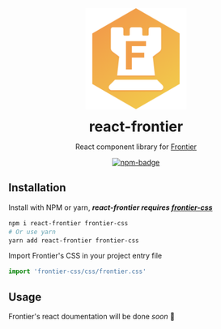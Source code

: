 <p align="center">
	<img height="200" width="200" src="./static/FrontierLogoSmall.png">
</p>
<h1 align="center" style="margin-bottom: 0; margin-top: 5px;">
	react-frontier
</h1>
<p align="center">
	React component library for <a href="https://github.com/sanchezand/frontier">Frontier</a>
<p>
<p align="center">
	<a href="https://www.npmjs.com/package/react-frontier">
		<img alt="npm-badge" src="https://badge.fury.io/js/react-frontier.svg" />
	</a>
</p>

## Installation
Install with NPM or yarn, **_react-frontier requires [frontier-css](https://github.com/sanchezand/frontier)_**
```bash
npm i react-frontier frontier-css
# Or use yarn
yarn add react-frontier frontier-css
```
Import Frontier's CSS in your project entry file
```js
import 'frontier-css/css/frontier.css'
```

## Usage
Frontier's react doumentation will be done _soon_ 🙂